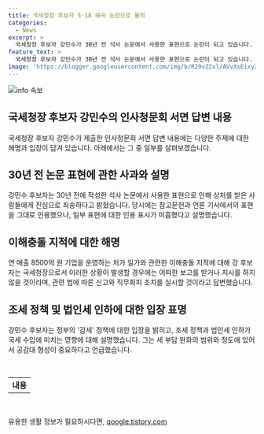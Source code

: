 ```yaml
---
title: 국세청장 후보자 5·18 왜곡 논란으로 물의
categories:
  - News
excerpt: >
  국세청장 후보자 강민수가 30년 전 석사 논문에서 사용한 표현으로 논란이 되고 있습니다. 그는 해당 표현에 대해 반성하며, 대학 시절 재료를 인용했을 뿐이라고 주장했습니다. 또한, 연말정산과 관련된 의혹과 처가 기업과의 이해충돌 지적에 대해서도 해명했습니다. 정부의 감세 정책과 법인세 인하에 대한 입장도 밝혔는데, 이에 대한 관심이 커지고 있습니다.
feature_text: >
  국세청장 후보자 강민수가 30년 전 석사 논문에서 사용한 표현으로 논란이 되고 있습니다. 그는 해당 표현에 대해 반성하며, 대학 시절 재료를 인용했을 뿐이라고 주장했습니다. 또한, 연말정산과 관련된 의혹과 처가 기업과의 이해충돌 지적에 대해서도 해명했습니다. 정부의 감세 정책과 법인세 인하에 대한 입장도 밝혔는데, 이에 대한 관심이 커지고 있습니다.
image: 'https://blogger.googleusercontent.com/img/b/R29vZ2xl/AVvXsEixyZcFfHzMRdzZMjFBmAUKJYCLCGyLL1o632UiGVXcaFdKo_bkvkuCioo0uUKlGfBVcT3P84aROyZIXSBEx3Aw5nCQ3pTgDom1WDC4m8eifvWiAmWEEVb4x6G_l8C0QH225ldMjyaFvpxGEBGNO37VmDTDMHGhJPq73UglMfDca1-0aw/s1600/blogspot.png'
---
```


<p><img src="https://blogger.googleusercontent.com/img/b/R29vZ2xl/AVvXsEixyZcFfHzMRdzZMjFBmAUKJYCLCGyLL1o632UiGVXcaFdKo_bkvkuCioo0uUKlGfBVcT3P84aROyZIXSBEx3Aw5nCQ3pTgDom1WDC4m8eifvWiAmWEEVb4x6G_l8C0QH225ldMjyaFvpxGEBGNO37VmDTDMHGhJPq73UglMfDca1-0aw/s1600/blogspot.png" alt="info 속보" /></p>

<h2 data-ke-size="size26">국세청장 후보자 강민수의 인사청문회 서면 답변 내용</h2>

<p data-ke-size="size16">국세청장 후보자 강민수가 제출한 인사청문회 서면 답변 내용에는 다양한 주제에 대한 해명과 입장이 담겨 있습니다. 아래에서는 그 중 일부를 살펴보겠습니다.</p>

<h2 data-ke-size="size24">30년 전 논문 표현에 관한 사과와 설명</h2>

<p data-ke-size="size16">강민수 후보자는 30년 전에 작성한 석사 논문에서 사용한 표현으로 인해 상처를 받은 사람들에게 진심으로 죄송하다고 밝혔습니다. 당시에는 참고문헌과 언론 기사에서의 표현을 그대로 인용했으나, 일부 표현에 대한 인용 표시가 미흡했다고 설명했습니다.</p>

<h2 data-ke-size="size24">이해충돌 지적에 대한 해명</h2>

<p data-ke-size="size16">연 매출 8500억 원 기업을 운영하는 처가 일가와 관련한 이해충돌 지적에 대해 강 후보자는 국세청장으로서 이러한 상황이 발생할 경우에는 어떠한 보고를 받거나 지시를 하지 않을 것이라며, 관련 법에 따른 신고와 직무회피 조치를 실시할 것이라고 답변했습니다.</p>

<h2 data-ke-size="size24">조세 정책 및 법인세 인하에 대한 입장 표명</h2>

<p data-ke-size="size16">강민수 후보자는 정부의 '감세' 정책에 대한 입장을 밝히고, 조세 정책과 법인세 인하가 국세 수입에 미치는 영향에 대해 설명했습니다. 그는 세 부담 완화의 범위와 정도에 있어서 공감대 형성이 중요하다고 언급했습니다.</p>

<p data-ke-size="size16">&nbsp;</p>

<table>
    <tbody>
        <tr>
            <td style="text-align: center; height: 17px;"><b>내용</b></td>
        </tr>
    </tbody>
</table>

<p data-ke-size="size16">&nbsp;</p>
유용한 생활 정보가 필요하시다면, <a href="https://qoogle.tistory.com" rel="dofollow">qoogle.tistory.com</a>


